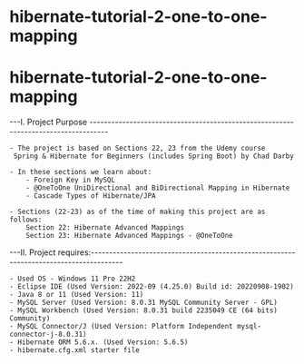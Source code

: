 # hibernate-tutorial-2-one-to-one-mapping

# hibernate-tutorial-2-one-to-one-mapping

---I. Project Purpose ----------------------------------------------------------------------------------- 
	
	- The project is based on Sections 22, 23 from the Udemy course
	 Spring & Hibernate for Beginners (includes Spring Boot) by Chad Darby
	
	- In these sections we learn about:
		- Foreign Key in MySQL
		- @OneToOne UniDirectional and BiDirectional Mapping in Hibernate
		- Cascade Types of Hibernate/JPA
	
	- Sections (22-23) as of the time of making this project are as follows:
   		Section 22: Hibernate Advanced Mappings
		Section 23: Hibernate Advanced Mappings - @OneToOne 
	
---II. Project requires:---------------------------------------------------------------------------------------
	
	- Used OS - Windows 11 Pro 22H2 
	- Eclipse IDE (Used Version: 2022-09 (4.25.0) Build id: 20220908-1902)
	- Java 8 or 11 (Used Version: 11)
	- MySQL Server (Used Version: 8.0.31 MySQL Community Server - GPL)
	- MySQL Workbench (Used Version: 8.0.31 build 2235049 CE (64 bits) Community)
	- MySQL Connector/J (Used Version: Platform Independent mysql-connector-j-8.0.31)
	- Hibernate ORM 5.6.x. (Used Version: 5.6.5)
	- hibernate.cfg.xml starter file 

	
	
